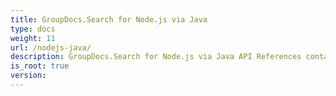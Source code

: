 ```yaml
---
title: GroupDocs.Search for Node.js via Java
type: docs
weight: 11
url: /nodejs-java/
description: GroupDocs.Search for Node.js via Java API References contain examples, code snippets, and API documentation. It provides packages, classes, interfaces, and other API details.
is_root: true
version:
---
```


